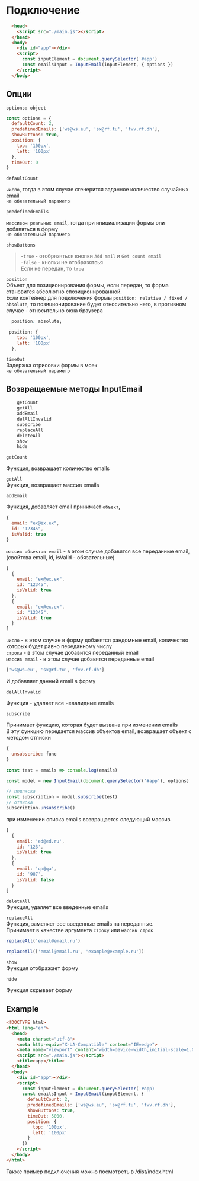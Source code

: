 # Подключение

```html
  <head>
    <script src="./main.js"></script>
  </head>
  <body>
    <div id="app"></div>
    <script>
      const inputElement = document.querySelector('#app')
      const emailsInput = InputEmail(inputElement, { options })
    </script>
  </body>
```
## Опции

`options: object`

```js
const options = {
  defaultCount: 2,
  predefinedEmails: ['ws@ws.eu', 'sx@rf.tu', 'fvv.rf.dh'],
  showButtons: true,
  position: {
    top: '100px',
    left: '100px'
  },
  timeOut: 0
}
```
`defaultCount`  

`чиcло`, тогда в этом случае сгенерится заданное количество случайных email  
 `не обязательный параметр`

`predefinedEmails`  

 `массивом реальных email`, тогда при инициализации формы они добавяться в форму  
 `не обязательный параметр`


`showButtons`
>-`true` - отобрязяться кнопки `Add mail` и `Get count email`  
>-`false` - кнопки не отобразятсья  
Если не передан, то `true`

`position`  
Объект для позиционирования формы, если передан, то форма становится абсолютно спозиционированной.  
Если контейнер для подключения формы `position: relative / fixed / absolute`, то позиционирование будет относительно него,
в противном случае - относительно окна браузера
```css
  position: absolute;
```
```js
 position: {
    top: '100px',
    left: '100px'
  },
```

`timeOut`  
Задержка отрисовки формы в мсек  
`не обязательный параметр`

## Возвращаемые методы InputEmail

```js
    getCount
    getAll
    addEmail
    delAllInvalid
    subscribe
    replaceAll
    deleteAll
    show
    hide
```

`getCount`  

  Функция, возвращает количество emails  

  `getAll`  
  Функция, возвращает массив emails  

`addEmail`  

Функция, добавляет email принимает `объект`,  
```js
{
  email: "ex@ex.ex",
  id: "12345",
  isValid: true
}
```
`массив объектов email` - в этом случае добавятся все переданные email, (свойтсва email, id, isValid - обязательные)
```js
[
  {
    email: "ex@ex.ex",
    id: "12345",
    isValid: true
  },
  {
    email: "ex@ex.ex",
    id: "12345",
    isValid: true
  }
]
```
`число` - в этом случае в форму добавятся рандомные email, количество которых будет равно переданному числу  
`строка` - в этом случае добавится переданный email  
`массив email` - в этом случае добавятся переданные email  
```js
['ws@ws.eu', 'sx@rf.tu', 'fvv.rf.dh']
```
И добавляет данный email в форму

`delAllInvalid`  

Функция - удаляет все невалидные emails  

`subscribe`  

Принимает функцию, которая будет вызвана при изменении emails  
В эту функцию передается массив объектов email, возвращает объект с методом отписки  
```js
{
  unsubscribe: func
}

```

```js
const test = emails => console.log(emails)

const model = new InputEmail(document.querySelector('#app'), options)

// подписка
const subscribtion = model.subscribe(test)
// отписка
subscribtion.unsubscribe()

```
при изменении списка emails возвращается следующий массив
```js
[
  {
    email: 'ed@ed.ru',
    id: '123',
    isValid: true
  },
  {
    email: 'qa@qa',
    id: '987',
    isValid: false
  }
]
```
`deleteAll`  
Функция, удаляет все введенные emails  

`replaceAll`  
Функция, заменяет все введенные emails на переданные.  
Принимает в качестве аргумента `строку` или `массив строк`  
```js
replaceAll('email@email.ru')

replaceAll(['email@email.ru', 'example@example.ru'])
```

`show`  
Функция отображает форму  

`hide`  

Функция скрывает форму  


## Example

```html
<!DOCTYPE html>
<html lang="en">
  <head>
    <meta charset="utf-8">
    <meta http-equiv="X-UA-Compatible" content="IE=edge">
    <meta name="viewport" content="width=device-width,initial-scale=1.0">
    <script src="./main.js"></script>
    <title>app</title>
  </head>
  <body>
    <div id="app"></div>
    <script>
      const inputElement = document.querySelector('#app)
      const emailsInput = InputEmail(inputElement, {
        defaultCount: 2,
        predefinedEmails: ['ws@ws.eu', 'sx@rf.tu', 'fvv.rf.dh'],
        showButtons: true,
        timeOut: 5000,
        position: {
          top: '100px',
          left: '100px'
        }
      })
    </script>
  </body>
</html>
```
Также пример подключения можно посмотреть в /dist/index.html